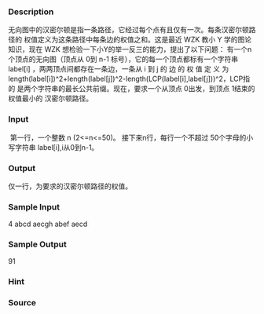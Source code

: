 
### Description
无向图中的汉密尔顿是指一条路径，它经过每个点有且仅有一次。每条汉密尔顿路径的
权值定义为这条路径中每条边的权值之和。这是最近 WZK 教小 Y 学的图论知识，现在 WZK
想检验一下小Y的举一反三的能力，提出了以下问题： 
有一个n 个顶点的无向图（顶点从 0到 n-1 标号），它的每一个顶点都标有一个字符串
label[i] ，两两顶点间都存在一条边，一条从 i 到 j 的 边 的 权 值 定 义 为
length(label[i])^2+length(label[j])^2-length(LCP(label[i],label[j]))^2，LCP指的
是两个字符串的最长公共前缀。现在，要求一个从顶点 0出发，到顶点 1结束的权值最小的
汉密尔顿路径。

### Input
 第一行，一个整数 n (2<=n<=50)。 
接下来n行，每行一个不超过 50个字母的小写字符串 label[i],i从0到n-1。 
 

### Output
仅一行，为要求的汉密尔顿路径的权值。

### Sample Input
4 
abcd 
aecgh 
abef 
aecd 


### Sample Output
91

### Hint

### Source
